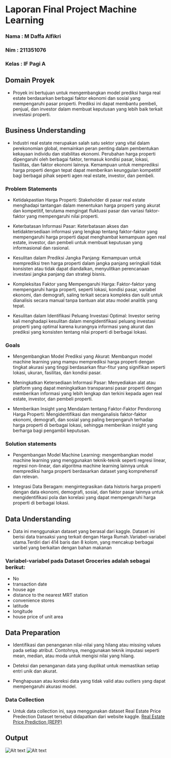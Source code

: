 # Laporan Final Project Machine Learning

### Nama : M Daffa Alfikri

### Nim : 211351076

### Kelas : IF Pagi A

## Domain Proyek
- Proyek ini bertujuan untuk mengembangkan model prediksi harga real estate berdasarkan berbagai faktor ekonomi dan sosial yang mempengaruhi pasar properti. Prediksi ini dapat membantu pembeli, penjual, dan investor dalam membuat keputusan yang lebih baik terkait investasi properti.

## Business Understanding
- Industri real estate merupakan salah satu sektor yang vital dalam perekonomian global, memainkan peran penting dalam pembentukan kekayaan individu dan stabilitas ekonomi. Perubahan harga properti dipengaruhi oleh berbagai faktor, termasuk kondisi pasar, lokasi, fasilitas, dan faktor ekonomi lainnya. Kemampuan untuk memprediksi harga properti dengan tepat dapat memberikan keunggulan kompetitif bagi berbagai pihak seperti agen real estate, investor, dan pembeli.

### Problem Statements
- Ketidakpastian Harga Properti:
Stakeholder di pasar real estate menghadapi tantangan dalam menentukan harga properti yang akurat dan kompetitif, terutama mengingat fluktuasi pasar dan variasi faktor-faktor yang mempengaruhi nilai properti.

- Keterbatasan Informasi Pasar:
Keterbatasan akses dan ketidaktersediaan informasi yang lengkap tentang faktor-faktor yang mempengaruhi harga properti dapat menghambat kemampuan agen real estate, investor, dan pembeli untuk membuat keputusan yang informasional dan rasional.

- Kesulitan dalam Prediksi Jangka Panjang:
Kemampuan untuk memprediksi tren harga properti dalam jangka panjang seringkali tidak konsisten atau tidak dapat diandalkan, menyulitkan perencanaan investasi jangka panjang dan strategi bisnis.

- Kompleksitas Faktor yang Mempengaruhi Harga:
Faktor-faktor yang mempengaruhi harga properti, seperti lokasi, kondisi pasar, variabel ekonomi, dan demografi, saling terkait secara kompleks dan sulit untuk dianalisis secara manual tanpa bantuan alat atau model analitik yang tepat.

- Kesulitan dalam Identifikasi Peluang Investasi Optimal:
Investor sering kali menghadapi kesulitan dalam mengidentifikasi peluang investasi properti yang optimal karena kurangnya informasi yang akurat dan prediksi yang konsisten tentang nilai properti di berbagai lokasi.
### Goals
- Mengembangkan Model Prediksi yang Akurat:
Membangun model machine learning yang mampu memprediksi harga properti dengan tingkat akurasi yang tinggi berdasarkan fitur-fitur yang signifikan seperti lokasi, ukuran, fasilitas, dan kondisi pasar.

- Meningkatkan Ketersediaan Informasi Pasar:
Menyediakan alat atau platform yang dapat meningkatkan transparansi pasar properti dengan memberikan informasi yang lebih lengkap dan terkini kepada agen real estate, investor, dan pembeli properti.

- Memberikan Insight yang Mendalam tentang Faktor-Faktor Pendorong Harga Properti:
Mengidentifikasi dan menganalisis faktor-faktor ekonomi, demografi, dan sosial yang paling berpengaruh terhadap harga properti di berbagai lokasi, sehingga memberikan insight yang berharga bagi pengambil keputusan.


  
### Solution statements
- Pengembangan Model Machine Learning:
 mengembangkan model machine learning yang menggunakan teknik-teknik seperti regresi linear, regresi non-linear, dan algoritma machine learning lainnya untuk memprediksi harga properti berdasarkan dataset yang komprehensif dan relevan.

- Integrasi Data Beragam:
mengintegrasikan data historis harga properti dengan data ekonomi, demografi, sosial, dan faktor pasar lainnya untuk mengidentifikasi pola dan korelasi yang dapat mempengaruhi harga properti di berbagai lokasi.

## Data Understanding
-  Data ini menggunakan dataset yang berasal dari kaggle. Dataset ini berisi data transaksi yang terkait dengan Harga Rumah.Variabel-variabel utama.Terdiri dari 414 baris dan 8 kolom, yang mencakup berbagai varibel yang berkaitan dengan bahan makanan

### Variabel-variabel pada Dataset Groceries adalah sebagai berikut:
- No 
- transaction date 
- house age 
- distance to the nearest MRT station 
- convenience stores 
- latitude
- longitude
- house price of unit area



## Data Preparation
- Identifikasi dan penanganan nilai-nilai yang hilang atau missing values pada setiap atribut. Contohnya, menggunakan teknik imputasi seperti mean, median, atau moda untuk mengisi nilai yang hilang.

- Deteksi dan penanganan data yang duplikat untuk memastikan setiap entri unik dan akurat.

- Penghapusan atau koreksi data yang tidak valid atau outliers yang dapat mempengaruhi akurasi model.

### Data Collection

- Untuk data collection ini, saya menggunakan dataset Real Estate Price Predection  Dataset tersebut didapatkan dari website kaggle.
[Real Estate Price Prediction (REPP)](https://www.kaggle.com/datasets/quantbruce/real-estate-price-prediction/data)

## Output

![Alt text](Output/A1.jpg)
![Alt text](Output/A2.jpg)
